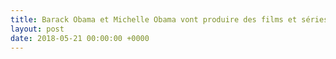 ```yaml
---
title: Barack Obama et Michelle Obama vont produire des films et séries pour Netflix
layout: post
date: 2018-05-21 00:00:00 +0000
---
```

